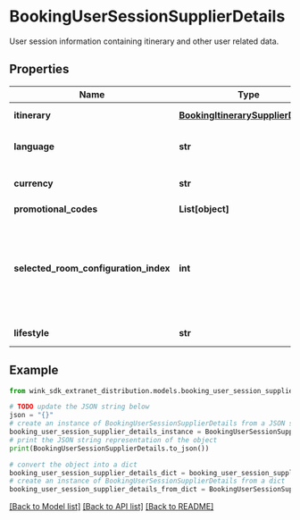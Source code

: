 # BookingUserSessionSupplierDetails

User session information containing itinerary and other user related data.

## Properties

Name | Type | Description | Notes
------------ | ------------- | ------------- | -------------
**itinerary** | [**BookingItinerarySupplierDetails**](BookingItinerarySupplierDetails.md) | Dates and travel info. | 
**language** | **str** | User&#39;s language preference | [optional] 
**currency** | **str** | User&#39;s currency preference | [optional] 
**promotional_codes** | **List[object]** |  | [optional] 
**selected_room_configuration_index** | **int** | User can pass the current room configuration index to retrieve rates specifically for that room configuration. | [optional] 
**lifestyle** | **str** | The preferred user lifestyle. | [optional] 

## Example

```python
from wink_sdk_extranet_distribution.models.booking_user_session_supplier_details import BookingUserSessionSupplierDetails

# TODO update the JSON string below
json = "{}"
# create an instance of BookingUserSessionSupplierDetails from a JSON string
booking_user_session_supplier_details_instance = BookingUserSessionSupplierDetails.from_json(json)
# print the JSON string representation of the object
print(BookingUserSessionSupplierDetails.to_json())

# convert the object into a dict
booking_user_session_supplier_details_dict = booking_user_session_supplier_details_instance.to_dict()
# create an instance of BookingUserSessionSupplierDetails from a dict
booking_user_session_supplier_details_from_dict = BookingUserSessionSupplierDetails.from_dict(booking_user_session_supplier_details_dict)
```
[[Back to Model list]](../README.md#documentation-for-models) [[Back to API list]](../README.md#documentation-for-api-endpoints) [[Back to README]](../README.md)


